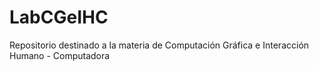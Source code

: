 # LabCGeIHC
Repositorio destinado a la materia de Computación Gráfica e Interacción Humano - Computadora 
